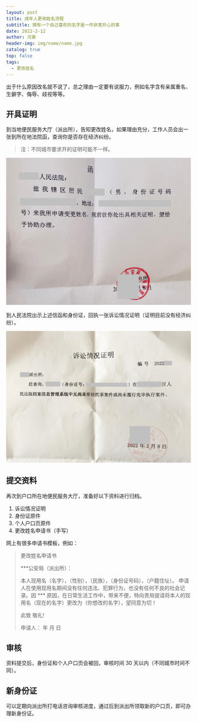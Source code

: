 ```yaml
---
layout: post
title: 成年人更改姓名流程
subtitle: 拥有一个自己喜欢的名字是一件非常开心的事
date: 2022-2-12
author: 河東
header-img: img/name/name.jpg
catalog: true
top: false
tags:
  - 更改姓名
---
```


出于什么原因改名就不说了，总之理由一定要有说服力，例如名字含有亲属重名、生僻字、侮辱、歧视等等。

## 开具证明

到当地便民服务大厅（派出所），告知更改姓名，如果理由充分，工作人员会出一张到所在地法院函，查询你是否存在经济纠纷。

> 注：不同城市要求开的证明可能不一样。

![](/img/name/1.jpeg)

到人民法院出示上述信函和身份证，回执一张诉讼情况证明（证明目前没有经济纠纷）。

![](/img/name/2.jpg)

## 提交资料

再次到户口所在地便民服务大厅，准备好以下资料进行归档。

1. 诉讼情况证明
2. 身份证原件
3. 个人户口页原件
4. 更改姓名申请书（手写）

网上有很多申请书模板，例如：

>更改姓名申请书
>
>***公安局（派出所）：
>
>本人现用名（名字），（性别），（民族），（身份证号码），（户籍住址）。
>申请人在使用现用名期间没有任何违法、犯罪行为，也没有任何不良的社会记录。因 *** 原因，在日常生活工作中，带来不便，特向贵局提请将本人的现用名（现在的名字）更改为（你想改的名字），望同意为切！
>
>此致
>敬礼! 
>
>申请人：
>年 月 日


## 审核

资料提交后，身份证和个人户口页会被回，审核时间 30 天以内（不同城市时间不同）。

## 新身份证

可以定期向派出所打电话咨询审核进度，通过后到派出所领取新的户口页，即可办理新身份证。
